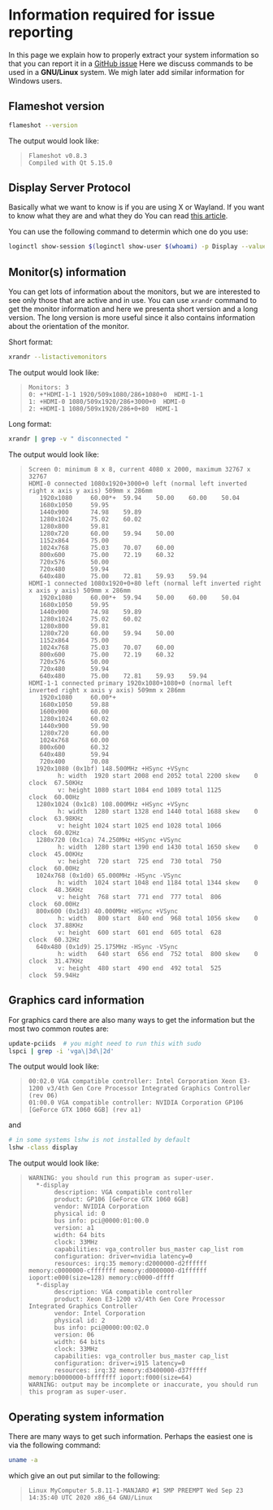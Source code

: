 # Information required for issue reporting
In this page we explain how to properly extract your system information so that you can report it in a [GitHub issue](https://github.com/flameshot-org/flameshot/issues/)
Here we discuss commands to be used in a **GNU/Linux** system. We migh later add similar information for Windows users.

## Flameshot version

```sh
flameshot --version
```
The output would look like:
> ```
> Flameshot v0.8.3
> Compiled with Qt 5.15.0
> ```

## Display Server Protocol

Basically what we want to know is if you are using X or Wayland. If you want to know what they are and what they do You can read [this article](https://www.secjuice.com/wayland-vs-xorg/).

You can use the following command to determin which one do you use:

```sh
loginctl show-session $(loginctl show-user $(whoami) -p Display --value) -p Type --value
```

## Monitor(s) information

You can get lots of information about the monitors, but we are interested to see only those that are active and in use. You can use `xrandr` command to get the monitor information and here we presenta short version and a long version. The long version is more useful since it also contains information about the orientation of the monitor.

Short format:

```sh
xrandr --listactivemonitors
```
The output would look like:
> ```
> Monitors: 3
> 0: +*HDMI-1-1 1920/509x1080/286+1080+0  HDMI-1-1
> 1: +HDMI-0 1080/509x1920/286+3000+0  HDMI-0
> 2: +HDMI-1 1080/509x1920/286+0+80  HDMI-1
> ```

Long format:

```sh
xrandr | grep -v " disconnected "
```
The output would look like:
> ```
> Screen 0: minimum 8 x 8, current 4080 x 2000, maximum 32767 x 32767
> HDMI-0 connected 1080x1920+3000+0 left (normal left inverted right x axis y axis) 509mm x 286mm
>    1920x1080     60.00*+  59.94    50.00    60.00    50.04
>    1680x1050     59.95
>    1440x900      74.98    59.89
>    1280x1024     75.02    60.02
>    1280x800      59.81
>    1280x720      60.00    59.94    50.00
>    1152x864      75.00
>    1024x768      75.03    70.07    60.00
>    800x600       75.00    72.19    60.32
>    720x576       50.00
>    720x480       59.94
>    640x480       75.00    72.81    59.93    59.94
> HDMI-1 connected 1080x1920+0+80 left (normal left inverted right x axis y axis) 509mm x 286mm
>    1920x1080     60.00*+  59.94    50.00    60.00    50.04
>    1680x1050     59.95
>    1440x900      74.98    59.89
>    1280x1024     75.02    60.02
>    1280x800      59.81
>    1280x720      60.00    59.94    50.00
>    1152x864      75.00
>    1024x768      75.03    70.07    60.00
>    800x600       75.00    72.19    60.32
>    720x576       50.00
>    720x480       59.94
>    640x480       75.00    72.81    59.93    59.94
> HDMI-1-1 connected primary 1920x1080+1080+0 (normal left inverted right x axis y axis) 509mm x 286mm
>    1920x1080     60.00*+
>    1680x1050     59.88
>    1600x900      60.00
>    1280x1024     60.02
>    1440x900      59.90
>    1280x720      60.00
>    1024x768      60.00
>    800x600       60.32
>    640x480       59.94
>    720x400       70.08
>   1920x1080 (0x1bf) 148.500MHz +HSync +VSync
>         h: width  1920 start 2008 end 2052 total 2200 skew    0 clock  67.50KHz
>         v: height 1080 start 1084 end 1089 total 1125           clock  60.00Hz
>   1280x1024 (0x1c8) 108.000MHz +HSync +VSync
>         h: width  1280 start 1328 end 1440 total 1688 skew    0 clock  63.98KHz
>         v: height 1024 start 1025 end 1028 total 1066           clock  60.02Hz
>   1280x720 (0x1ca) 74.250MHz +HSync +VSync
>         h: width  1280 start 1390 end 1430 total 1650 skew    0 clock  45.00KHz
>         v: height  720 start  725 end  730 total  750           clock  60.00Hz
>   1024x768 (0x1d0) 65.000MHz -HSync -VSync
>         h: width  1024 start 1048 end 1184 total 1344 skew    0 clock  48.36KHz
>         v: height  768 start  771 end  777 total  806           clock  60.00Hz
>   800x600 (0x1d3) 40.000MHz +HSync +VSync
>         h: width   800 start  840 end  968 total 1056 skew    0 clock  37.88KHz
>         v: height  600 start  601 end  605 total  628           clock  60.32Hz
>   640x480 (0x1d9) 25.175MHz -HSync -VSync
>         h: width   640 start  656 end  752 total  800 skew    0 clock  31.47KHz
>         v: height  480 start  490 end  492 total  525           clock  59.94Hz
> ```

## Graphics card information

For graphics card there are also many ways to get the information but the most two common routes are:

```sh
update-pciids  # you might need to run this with sudo
lspci | grep -i 'vga\|3d\|2d'
```

The output would look like:
> ```
> 00:02.0 VGA compatible controller: Intel Corporation Xeon E3-1200 v3/4th Gen Core Processor Integrated Graphics Controller (rev 06)
> 01:00.0 VGA compatible controller: NVIDIA Corporation GP106 [GeForce GTX 1060 6GB] (rev a1)
> ```

and

```sh
# in some systems lshw is not installed by default
lshw -class display
```

The output would look like:
> ```
> WARNING: you should run this program as super-user.
>   *-display
>        description: VGA compatible controller
>        product: GP106 [GeForce GTX 1060 6GB]
>        vendor: NVIDIA Corporation
>        physical id: 0
>        bus info: pci@0000:01:00.0
>        version: a1
>        width: 64 bits
>        clock: 33MHz
>        capabilities: vga_controller bus_master cap_list rom
>        configuration: driver=nvidia latency=0
>        resources: irq:35 memory:d2000000-d2ffffff memory:c0000000-cfffffff memory:d0000000-d1ffffff ioport:e000(size=128) memory:c0000-dffff
>   *-display
>        description: VGA compatible controller
>        product: Xeon E3-1200 v3/4th Gen Core Processor Integrated Graphics Controller
>        vendor: Intel Corporation
>        physical id: 2
>        bus info: pci@0000:00:02.0
>        version: 06
>        width: 64 bits
>        clock: 33MHz
>        capabilities: vga_controller bus_master cap_list
>        configuration: driver=i915 latency=0
>        resources: irq:32 memory:d3400000-d37fffff memory:b0000000-bfffffff ioport:f000(size=64)
> WARNING: output may be incomplete or inaccurate, you should run this program as super-user.
> ```

## Operating system information

There are many ways to get such information. Perhaps the easiest one is via the following command:

```sh
uname -a
```

which give an out put similar to the following:

> ```
> Linux MyComputer 5.8.11-1-MANJARO #1 SMP PREEMPT Wed Sep 23 14:35:40 UTC 2020 x86_64 GNU/Linux
> ```
